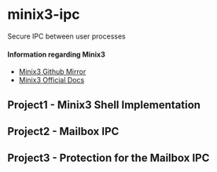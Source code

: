 # minix3-ipc
Secure IPC between user processes

#### Information regarding Minix3
* [Minix3 Github Mirror](https://github.com/minix3/minix)
* [Minix3 Official Docs](http://www.minix3.org/)

## Project1 - Minix3 Shell Implementation

## Project2 - Mailbox IPC

## Project3 - Protection for the Mailbox IPC
